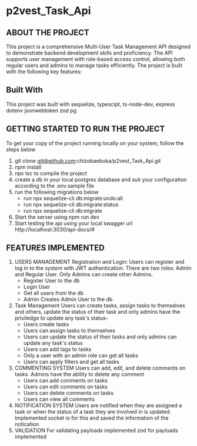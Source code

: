 # p2vest_Task_Api

## ABOUT THE PROJECT
This project is a comprehensive Multi-User Task Management API designed to demonstrate backend development skills and proficiency. The API supports user management with role-based access control, allowing both regular users and admins to manage tasks efficiently. The project is built with the following key features:

## Built With
This project was built with sequelize, typescipt, ts-node-dev, express dotenv jsonwebtoken zod pg

## GETTING STARTED TO RUN THE PROJECT
To get your copy of the project running locally on your system, follow the steps below
1. git clone git@github.com:chizobaebuka/p2vest_Task_Api.git
2. npm install 
3. npx tsc to compile the project
3. create a db in your local postgres database and suit your configuration according to the .env.sample file
4. run the following migrations below
    - run npx sequelize-cli db:migrate:undo:all
    - run npx sequelize-cli db:migrate:status
    - run npx sequelize-cli db:migrate
5. Start the server using npm run dev
6. Start testing the api using your local swagger url
http://localhost:3030/api-docs/#


## FEATURES IMPLEMENTED
1. USERS MANAGEMENT 
    Registration and Login: Users can register and log in to the system with JWT authentication. There are two roles: Admin and Regular User. Only Admins can create other Admins.
   - Register User to the db
   - Login User 
   - Get all users from the db
   - Admin Creates Admin User to the db
2. Task Management 
    Users can create tasks, assign tasks to themselves and others, update the status of their task and only admins have the priviledge to update any task's status-
   - Users create tasks
   - Users can assign tasks to themselves
   -  Users can update the status of their tasks and only admins can update any task's status
   - Users can add tags to tasks 
   - Only a user with an admin role can get all tasks
   - Users can apply filters and get all tasks 
3. COMMENTING SYSTEM
    Users can add, edit, and delete comments on tasks. Admins have the ability to delete any comment
   - Users can add comments on tasks
   - Users can edit comments on tasks
   - Users can delete comments on tasks
   - Users can view all comments
4. NOTIFICATION SYSTEM
    Users are notified when they are assigned a task or when the status of a task they are involved in is updated. Implemented socket io for this and saved the information of the notication
5. VALIDATION 
    For validating payloads implemented zod for payloads implemented
